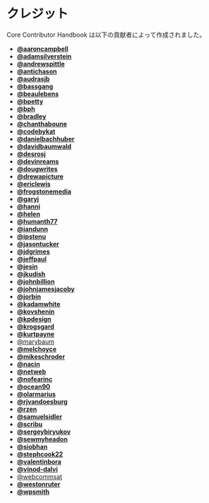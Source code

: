 <!--
# Credits
-->

# クレジット

<!--
The following people have made contributions to the Core Contributor Handbook.
-->

Core Contributor Handbook は以下の貢献者によって作成されました。

*   **[@aaroncampbell](https://profiles.wordpress.org/aaroncampbell/)**
*   **[@adamsilverstein](https://profiles.wordpress.org/adamsilverstein/)**
*   **[@andrewspittle](https://profiles.wordpress.org/andrewspittle/)**
*   **[@antichason](https://profiles.wordpress.org/antichason/)**
*   **[@audrasjb](https://profiles.wordpress.org/audrasjb)**
*   **[@bassgang](https://profiles.wordpress.org/bassgang/)**
*   **[@beaulebens](https://profiles.wordpress.org/beaulebens/)**
*   **[@bpetty](https://profiles.wordpress.org/bpetty/)**
*   **[@bph](https://profiles.wordpress.org/bph)**
*   **[@bradley](https://profiles.wordpress.org/bradley/)**
*   **[@chanthaboune](https://profiles.wordpress.org/chanthaboune/)**
*   **[@codebykat](https://profiles.wordpress.org/codebykat/)**
*   **[@danielbachhuber](https://profiles.wordpress.org/danielbachhuber/)**
*   **[@davidbaumwald](https://profiles.wordpress.org/davidbaumwald)**
*   **[@desrosj](https://profiles.wordpress.org/desrosj)**
*   **[@devinreams](https://profiles.wordpress.org/devinreams/)**
*   **[@dougwrites](https://profiles.wordpress.org/dougwrites/)**
*   **[@drewapicture](https://profiles.wordpress.org/drewapicture/)**
*   **[@ericlewis](https://profiles.wordpress.org/ericlewis/)**
*   **[@frogstonemedia](https://profiles.wordpress.org/frogstonemedia/)**
*   **[@garyj](https://profiles.wordpress.org/garyj/)**
*   **[@hanni](https://profiles.wordpress.org/hanni/)**
*   **[@helen](https://profiles.wordpress.org/helen/)**
*   **[@humanth77](https://profiles.wordpress.org/humanth77/)**
*   **[@iandunn](https://profiles.wordpress.org/iandunn/)**
*   **[@ipstenu](https://profiles.wordpress.org/ipstenu/)**
*   **[@jasontucker](https://profiles.wordpress.org/jasontucker/)**
*   **[@jdgrimes](https://profiles.wordpress.org/jdgrimes/)**
*   **[@jeffpaul](https://profiles.wordpress.org/jeffpaul/)**
*   **[@jesin](https://profiles.wordpress.org/jesin/)**
*   **[@jkudish](https://profiles.wordpress.org/jkudish/)**
*   **[@johnbillion](https://profiles.wordpress.org/johnbillion/)**
*   **[@johnjamesjacoby](https://profiles.wordpress.org/johnjamesjacoby/)**
*   **[@jorbin](https://profiles.wordpress.org/jorbin/)**
*   **[@kadamwhite](https://profiles.wordpress.org/kadamwhite/)**
*   **[@kovshenin](https://profiles.wordpress.org/kovshenin/)**
*   **[@kpdesign](https://profiles.wordpress.org/kpdesign/)**
*   **[@krogsgard](https://profiles.wordpress.org/krogsgard/)**
*   **[@kurtpayne](https://profiles.wordpress.org/kurtpayne/)**
*   [@marybaum](https://profiles.wordpress.org/marybaum/)
*   **[@melchoyce](https://profiles.wordpress.org/melchoyce/)**
*   **[@mikeschroder](https://profiles.wordpress.org/mikeschroder)**
*   **[@nacin](https://profiles.wordpress.org/nacin/)**
*   **[@netweb](https://profiles.wordpress.org/netweb/)**
*   **[@nofearinc](https://profiles.wordpress.org/nofearinc/)**
*   **[@ocean90](https://profiles.wordpress.org/ocean90/)**
*   **[@olarmarius](https://profiles.wordpress.org/olarmarius/)**
*   **[@rjvandoesburg](https://profiles.wordpress.org/rjvandoesburg/)**
*   **[@rzen](https://profiles.wordpress.org/rzen/)**
*   **[@samuelsidler](https://profiles.wordpress.org/samuelsidler/)**
*   **[@scribu](https://profiles.wordpress.org/scribu/)**
*   **[@sergeybiryukov](https://profiles.wordpress.org/sergeybiryukov/)**
*   **[@sewmyheadon](https://profiles.wordpress.org/sewmyheadon/)**
*   **[@siobhan](https://profiles.wordpress.org/siobhan/)**
*   **[@stephcook22](https://profiles.wordpress.org/stephcook22/)**
*   **[@valentinbora](https://profiles.wordpress.org/valentinbora)**
*   **[@vinod-dalvi](https://profiles.wordpress.org/vinod-dalvi/)**
*   [@webcommsat](https://profiles.wordpress.org/webcommsat/)
*   **[@westonruter](https://profiles.wordpress.org/westonruter/)**
*   **[@wpsmith](https://profiles.wordpress.org/wpsmith/)**
